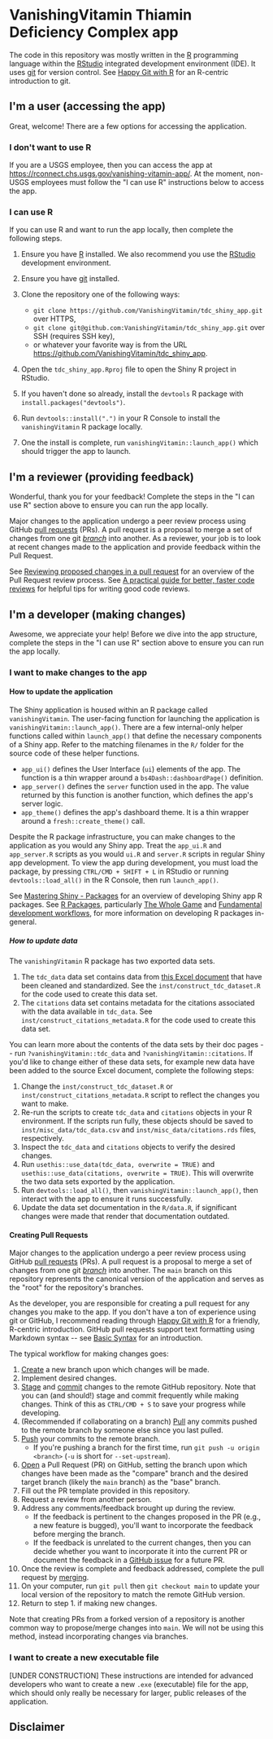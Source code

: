 # VanishingVitamin Thiamin Deficiency Complex app

The code in this repository was mostly written in the [R](https://cloud.r-project.org/) programming language within the [RStudio](https://posit.co/download/rstudio-desktop/) integrated development environment (IDE).
It uses [git](https://git-scm.com/) for version control.
See [Happy Git with R](https://happygitwithr.com/) for an R-centric introduction to git.

## I'm a user (accessing the app)

Great, welcome!
There are a few options for accessing the application.

### I don't want to use R

If you are a USGS employee, then you can access the app at <https://rconnect.chs.usgs.gov/vanishing-vitamin-app/>.
At the moment, non-USGS employees must follow the "I can use R" instructions below to access the app.

### I can use R

If you can use R and want to run the app locally, then complete the following steps.

1. Ensure you have [R](https://cloud.r-project.org/) installed. We also recommend you use the [RStudio](https://posit.co/download/rstudio-desktop/) development environment.

2. Ensure you have [git](https://git-scm.com/) installed.

3. Clone the repository one of the following ways:
    * `git clone https://github.com/VanishingVitamin/tdc_shiny_app.git` over HTTPS, 
    * `git clone git@github.com:VanishingVitamin/tdc_shiny_app.git` over SSH (requires SSH key), 
    * or whatever your favorite way is from the URL <https://github.com/VanishingVitamin/tdc_shiny_app>.

4. Open the `tdc_shiny_app.Rproj` file to open the Shiny R project in RStudio.

5. If you haven't done so already, install the `devtools` R package with `install.packages("devtools")`.

6. Run `devtools::install(".")` in your R Console to install the `vanishingVitamin` R package locally.

7. One the install is complete, run `vanishingVitamin::launch_app()` which should trigger the app to launch.

## I'm a reviewer (providing feedback)

Wonderful, thank you for your feedback!
Complete the steps in the "I can use R" section above to ensure you can run the app locally.

Major changes to the application undergo a peer review process using GitHub [pull requests](https://docs.github.com/en/pull-requests/collaborating-with-pull-requests/proposing-changes-to-your-work-with-pull-requests/about-pull-requests) (PRs).
A pull request is a proposal to merge a set of changes from one git [*branch*](https://git-scm.com/book/en/v2/Git-Branching-Branches-in-a-Nutshell) into another.
As a reviewer, your job is to look at recent changes made to the application and provide feedback within the Pull Request.

See [Reviewing proposed changes in a pull request](https://docs.github.com/en/pull-requests/collaborating-with-pull-requests/reviewing-changes-in-pull-requests/reviewing-proposed-changes-in-a-pull-request) for an overview of the Pull Request review process.
See [A practical guide for better, faster code reviews](https://github.com/mawrkus/pull-request-review-guide?tab=readme-ov-file#-for-the-reviewers) for helpful tips for writing good code reviews.


## I'm a developer (making changes)

Awesome, we appreciate your help!
Before we dive into the app structure, complete the steps in the "I can use R" section above to ensure you can run the app locally.

### I want to make changes to the app

#### How to update the application

The Shiny application is housed within an R package called `vanishingVitamin`.
The user-facing function for launching the application is `vanishingVitamin::launch_app()`.
There are a few internal-only helper functions called within `launch_app()` that define the necessary components of a Shiny app.
Refer to the matching filenames in the `R/` folder for the source code of these helper functions.

- `app_ui()` defines the User Interface (`ui`) elements of the app. The function is a thin wrapper around a `bs4Dash::dashboardPage()` definition.
- `app_server()` defines the `server` function used in the app. The value returned by this function is another function, which defines the app's server logic.
- `app_theme()` defines the app's dashboard theme. It is a thin wrapper around a `fresh::create_theme()` call.

Despite the R package infrastructure, you can make changes to the application as you would any Shiny app.
Treat the `app_ui.R` and `app_server.R` scripts as you would `ui.R` and `server.R` scripts in regular Shiny app development.
To view the app during development, you must load the package, by pressing `CTRL/CMD + SHIFT + L` in RStudio or running `devtools::load_all()` in the R Console, then run `launch_app()`.

See [Mastering Shiny - Packages](https://mastering-shiny.org/scaling-packaging.html) for an overview of developing Shiny app R packages.
See [R Packages](https://r-pkgs.org/), particularly [The Whole Game](https://r-pkgs.org/whole-game.html) and [Fundamental development workflows](https://r-pkgs.org/workflow101.html), for more information on developing R packages in-general.

##### How to update data

The `vanishingVitamin` R package has two exported data sets.

1. The `tdc_data` data set contains data from [this Excel document](https://docs.google.com/spreadsheets/d/1TX5lkpAsdurQlWQoNAmKWHv4WBoPwjmq/edit?usp=sharing&ouid=106506252335393186387&rtpof=true&sd=true) that have been cleaned and standardized. 
   See the `inst/construct_tdc_dataset.R` for the code used to create this data set. 
2. The `citations` data set contains metadata for the citations associated with the data available in `tdc_data`. 
   See `inst/construct_citations_metadata.R` for the code used to create this data set.

You can learn more about the contents of the data sets by their doc pages -- run `?vanishingVitamin::tdc_data` and `?vanishingVitamin::citations`.
If you'd like to change either of these data sets, for example new data have been added to the source Excel document, complete the following steps:

1. Change the `inst/construct_tdc_dataset.R` or `inst/construct_citations_metadata.R` script to reflect the changes you want to make.
2. Re-run the scripts to create `tdc_data` and `citations` objects in your R environment. 
   If the scripts run fully, these objects should be saved to `inst/misc_data/tdc_data.csv` and `inst/misc_data/citations.rds` files, respectively.
3. Inspect the `tdc_data` and `citations` objects to verify the desired changes.
4. Run `usethis::use_data(tdc_data, overwrite = TRUE)` and `usethis::use_data(citations, overwrite = TRUE)`. 
   This will overwrite the two data sets exported by the application.
5. Run `devtools::load_all()`, then `vanishingVitamin::launch_app()`, then interact with the app to ensure it runs successfully.
6. Update the data set documentation in the `R/data.R`, if significant changes were made that render that documentation outdated.

#### Creating Pull Requests

Major changes to the application undergo a peer review process using GitHub [pull requests](https://docs.github.com/en/pull-requests/collaborating-with-pull-requests/proposing-changes-to-your-work-with-pull-requests/about-pull-requests) (PRs).
A pull request is a proposal to merge a set of changes from one git [*branch*](https://git-scm.com/book/en/v2/Git-Branching-Branches-in-a-Nutshell) into another.
The `main` branch on this repository represents the canonical version of the application and serves as the "root" for the repository's branches.

As the developer, you are responsible for creating a pull request for any changes you make to the app.
If you don't have a ton of experience using git or GitHub, I recommend reading through [Happy Git with R](https://happygitwithr.com/) for a friendly, R-centric introduction.
GitHub pull requests support text formatting using Markdown syntax -- see [Basic Syntax](https://www.markdownguide.org/basic-syntax/) for an introduction.

The typical workflow for making changes goes:

1. [Create](https://git-scm.com/book/en/v2/Git-Branching-Basic-Branching-and-Merging) a new branch upon which changes will be made.
2. Implement desired changes.
3. [Stage](https://git-scm.com/docs/git-add) and [commit](https://git-scm.com/docs/git-commit) changes to the remote GitHub repository. 
   Note that you can (and should!) stage and commit frequently while making changes. 
   Think of this as `CTRL/CMD + S` to save your progress while developing. 
4. (Recommended if collaborating on a branch) [Pull](https://git-scm.com/docs/git-pull) any commits pushed to the remote branch by someone else since you last pulled.
5. [Push](https://git-scm.com/docs/git-push) your commits to the remote branch.
    * If you're pushing a branch for the first time, run `git push -u origin <branch>` (`-u` is short for `--set-upstream`).
6. [Open](https://docs.github.com/en/pull-requests/collaborating-with-pull-requests/proposing-changes-to-your-work-with-pull-requests/creating-a-pull-request) a Pull Request (PR) on GitHub, setting the branch upon which changes have been made as the "compare" branch and the desired target branch (likely the `main` branch) as the "base" branch.
7. Fill out the PR template provided in this repository.
8. Request a review from another person.
9. Address any comments/feedback brought up during the review. 
    * If the feedback is pertinent to the changes proposed in the PR (e.g., a new feature is bugged), you'll want to incorporate the feedback before merging the branch. 
    * If the feedback is unrelated to the current changes, then you can decide whether you want to incorporate it into the current PR or document the feedback in a [GitHub issue](https://docs.github.com/en/issues/tracking-your-work-with-issues/using-issues/creating-an-issue#creating-an-issue-from-a-comment) for a future PR.
10. Once the review is complete and feedback addressed, complete the pull request by [merging](https://docs.github.com/en/pull-requests/collaborating-with-pull-requests/incorporating-changes-from-a-pull-request/merging-a-pull-request).
11. On your computer, run `git pull` then `git checkout main` to update your local version of the repository to match the remote GitHub version.
12. Return to step 1. if making new changes.

Note that creating PRs from a forked version of a repository is another common way to propose/merge changes into `main`.
We will not be using this method, instead incorporating changes via branches.

### I want to create a new executable file

[UNDER CONSTRUCTION] These instructions are intended for advanced developers who want to create a new `.exe` (executable) file for the app, which should only really be necessary for larger, public releases of the application.

## Disclaimer


